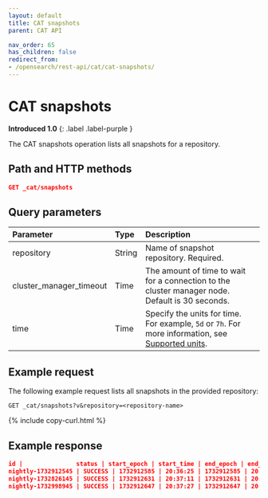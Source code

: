 ```yaml
---
layout: default
title: CAT snapshots
parent: CAT API

nav_order: 65
has_children: false
redirect_from:
- /opensearch/rest-api/cat/cat-snapshots/
---
```


# CAT snapshots
**Introduced 1.0**
{: .label .label-purple }

The CAT snapshots operation lists all snapshots for a repository.


## Path and HTTP methods

```json
GET _cat/snapshots
```

## Query parameters

Parameter | Type   | Description
:--- |:-------| :---
repository | String | Name of snapshot repository. Required.
cluster_manager_timeout | Time   | The amount of time to wait for a connection to the cluster manager node. Default is 30 seconds.
time | Time   | Specify the units for time. For example, `5d` or `7h`. For more information, see [Supported units]({{site.url}}{{site.baseurl}}/opensearch/units/).

## Example request

The following example request lists all snapshots in the provided repository:

```
GET _cat/snapshots?v&repository=<repository-name>
```
{% include copy-curl.html %}


## Example response

```json
id |               status | start_epoch | start_time | end_epoch | end_time | duration | indices | successful_shards | failed_shards | total_shards
nightly-1732912545 | SUCCESS | 1732912585 | 20:36:25 | 1732912585 | 20:36:25 | 0s | 1                 | 1               | 0             | 1
nightly-1732826145 | SUCCESS | 1732912631 | 20:37:11 | 1732912631 | 20:37:11 | 0s | 1                 | 1               | 0             | 1
nightly-1732998945 | SUCCESS | 1732912647 | 20:37:27 | 1732912647 | 20:37:27 | 202ms | 1              | 1               | 0             | 1
```

